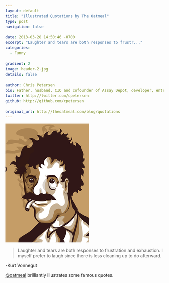 ```yaml
---
layout: default
title: "Illustrated Quotations by The Oatmeal"
type: post
navigation: false

date: 2013-03-28 14:50:46 -0700
excerpt: "Laughter and tears are both responses to frustr..."
categories:
  - Funny

gradient: 2
image: header-2.jpg
details: false

author: Chris Petersen
bio: Father, husband, CIO and cofounder of Assay Depot, developer, entrepreneur and technologist.
twitter: http://twitter.com/cpetersen
github: http://github.com/cpetersen

original_url: http://theoatmeal.com/blog/quotations
---
```



   

 ![e99918ffe8cbfad175e39230d54ae278.png](/assets/import/e99918ffe8cbfad175e39230d54ae278.png) 

 > Laughter and tears are both responses to frustration and exhaustion. I myself prefer to laugh since there is less cleaning up to do afterward.

 -Kurt Vonnegut 

  [@oatmeal](https://twitter.com/oatmeal)  brilliantly illustrates some famous quotes.

 
